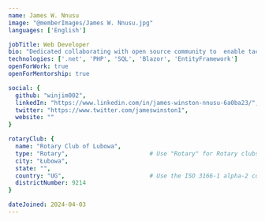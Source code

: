 ```yaml
---
name: James W. Nnusu
image: "@memberImages/James W. Nnusu.jpg"
languages: ['English']

jobTitle: Web Developer 
bio: "Dedicated collaborating with open source community to  enable tackling complex problems and delivering user-centric solutions affordable..."
technologies: ['.net', 'PHP', 'SQL', 'Blazor', 'EntityFramework']
openForWork: true						
openForMentorship: true

social: {
  github: "winjim002",
  linkedIn: "https://www.linkedin.com/in/james-winston-nnusu-6a0ba23/",
  twitter: "https://www.twitter.com/jameswinston1",
  website: ""
}

rotaryClub: {
  name: "Rotary Club of Lubowa",
  type: "Rotary",                       # Use "Rotary" for Rotary clubs and "Rotaract" for Rotaract clubs
  city: "Łubowa",
  state: "",
  country: "UG",                        # Use the ISO 3166-1 alpha-2 country code: https://en.wikipedia.org/wiki/ISO_3166-1_alpha-2
  districtNumber: 9214
}

dateJoined: 2024-04-03
---
```


